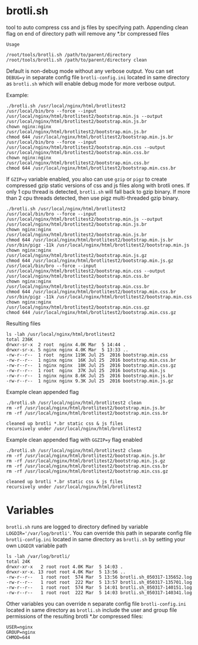 brotli.sh
===============


tool to auto compress css and js files by specifying path. Appending clean flag on end of directory path will remove any *.br compressed files

    Usage
    
    /root/tools/brotli.sh /path/to/parent/directory
    /root/tools/brotli.sh /path/to/parent/directory clean

Default is non-debug mode without any verbose output. You can set `DEBUG=y` in separate config file `brotli-config.ini` located in same directory as `brotli.sh` which will enable debug mode for more verbose output.

Example:

    ./brotli.sh /usr/local/nginx/html/brotlitest2
    /usr/local/bin/bro --force --input /usr/local/nginx/html/brotlitest2/bootstrap.min.js --output /usr/local/nginx/html/brotlitest2/bootstrap.min.js.br
    chown nginx:nginx /usr/local/nginx/html/brotlitest2/bootstrap.min.js.br
    chmod 644 /usr/local/nginx/html/brotlitest2/bootstrap.min.js.br
    /usr/local/bin/bro --force --input /usr/local/nginx/html/brotlitest2/bootstrap.min.css --output /usr/local/nginx/html/brotlitest2/bootstrap.min.css.br
    chown nginx:nginx /usr/local/nginx/html/brotlitest2/bootstrap.min.css.br
    chmod 644 /usr/local/nginx/html/brotlitest2/bootstrap.min.css.br

If `GZIP=y` variable enabled, you also can use `gzip` or `pigz` to create compressed gzip static versions of css and js files along with brotli ones. If only 1 cpu thread is detected, `brotli.sh` will fall back to gzip binary. If more than 2 cpu threads detected, then use pigz multi-threaded gzip binary.

    ./brotli.sh /usr/local/nginx/html/brotlitest2
    /usr/local/bin/bro --force --input /usr/local/nginx/html/brotlitest2/bootstrap.min.js --output /usr/local/nginx/html/brotlitest2/bootstrap.min.js.br
    chown nginx:nginx /usr/local/nginx/html/brotlitest2/bootstrap.min.js.br
    chmod 644 /usr/local/nginx/html/brotlitest2/bootstrap.min.js.br
    /usr/bin/pigz -11k /usr/local/nginx/html/brotlitest2/bootstrap.min.js
    chown nginx:nginx /usr/local/nginx/html/brotlitest2/bootstrap.min.js.gz
    chmod 644 /usr/local/nginx/html/brotlitest2/bootstrap.min.js.gz
    /usr/local/bin/bro --force --input /usr/local/nginx/html/brotlitest2/bootstrap.min.css --output /usr/local/nginx/html/brotlitest2/bootstrap.min.css.br
    chown nginx:nginx /usr/local/nginx/html/brotlitest2/bootstrap.min.css.br
    chmod 644 /usr/local/nginx/html/brotlitest2/bootstrap.min.css.br
    /usr/bin/pigz -11k /usr/local/nginx/html/brotlitest2/bootstrap.min.css
    chown nginx:nginx /usr/local/nginx/html/brotlitest2/bootstrap.min.css.gz
    chmod 644 /usr/local/nginx/html/brotlitest2/bootstrap.min.css.gz

Resulting files

    ls -lah /usr/local/nginx/html/brotlitest2
    total 236K
    drwxr-sr-x  2 root  nginx 4.0K Mar  5 14:44 .
    drwxr-sr-x. 5 nginx nginx 4.0K Mar  5 13:33 ..
    -rw-r--r--  1 root  nginx 119K Jul 25  2016 bootstrap.min.css
    -rw-r--r--  1 nginx nginx  16K Jul 25  2016 bootstrap.min.css.br
    -rw-r--r--  1 nginx nginx  18K Jul 25  2016 bootstrap.min.css.gz
    -rw-r--r--  1 root  nginx  37K Jul 25  2016 bootstrap.min.js
    -rw-r--r--  1 nginx nginx 8.6K Jul 25  2016 bootstrap.min.js.br
    -rw-r--r--  1 nginx nginx 9.3K Jul 25  2016 bootstrap.min.js.gz

Example clean appended flag

    ./brotli.sh /usr/local/nginx/html/brotlitest2 clean
    rm -rf /usr/local/nginx/html/brotlitest2/bootstrap.min.js.br
    rm -rf /usr/local/nginx/html/brotlitest2/bootstrap.min.css.br
    
    cleaned up brotli *.br static css & js files
    recursively under /usr/local/nginx/html/brotlitest2

Example clean appended flag with `GGZIP=y` flag enabled

    ./brotli.sh /usr/local/nginx/html/brotlitest2 clean
    rm -rf /usr/local/nginx/html/brotlitest2/bootstrap.min.js.br
    rm -rf /usr/local/nginx/html/brotlitest2/bootstrap.min.js.gz
    rm -rf /usr/local/nginx/html/brotlitest2/bootstrap.min.css.br
    rm -rf /usr/local/nginx/html/brotlitest2/bootstrap.min.css.gz
    
    cleaned up brotli *.br static css & js files
    recursively under /usr/local/nginx/html/brotlitest2

Variables
===============

`brotli.sh` runs are logged to directory defined by variable `LOGDIR='/var/log/brotli'`. You can override this path in separate config file `brotli-config.ini` located in same directory as `brotli.sh` by setting your own `LOGDIR` variable path

    ls -lah /var/log/brotli/
    total 24K
    drwxr-xr-x   2 root root 4.0K Mar  5 14:03 .
    drwxr-xr-x. 13 root root 4.0K Mar  5 13:56 ..
    -rw-r--r--   1 root root  574 Mar  5 13:56 brotli.sh_050317-135652.log
    -rw-r--r--   1 root root  222 Mar  5 13:57 brotli.sh_050317-135701.log
    -rw-r--r--   1 root root  574 Mar  5 14:01 brotli.sh_050317-140151.log
    -rw-r--r--   1 root root  222 Mar  5 14:03 brotli.sh_050317-140341.log

Other variables you can override n separate config file `brotli-config.ini` located in same directory as `brotli.sh` include the user and group file permissions of the resulting brotli *.br compressed files:

    USER=nginx
    GROUP=nginx
    CHMOD=644